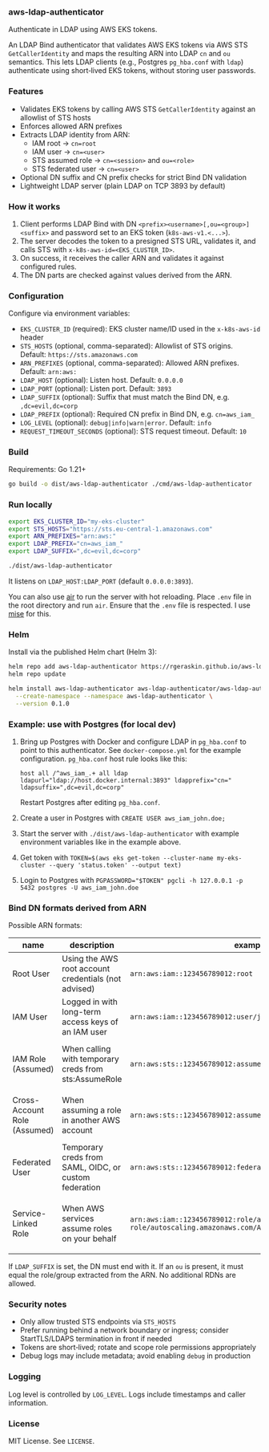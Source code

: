 ### aws-ldap-authenticator

Authenticate in LDAP using AWS EKS tokens.

An LDAP Bind authenticator that validates AWS EKS tokens via AWS STS `GetCallerIdentity` and maps the resulting ARN into LDAP `cn` and `ou` semantics. This lets LDAP clients (e.g., Postgres `pg_hba.conf` with `ldap`) authenticate using short‑lived EKS tokens, without storing user passwords.

### Features
- Validates EKS tokens by calling AWS STS `GetCallerIdentity` against an allowlist of STS hosts
- Enforces allowed ARN prefixes
- Extracts LDAP identity from ARN:
  - IAM root → `cn=root`
  - IAM user → `cn=<user>`
  - STS assumed role → `cn=<session>` and `ou=<role>`
  - STS federated user → `cn=<user>`
- Optional DN suffix and CN prefix checks for strict Bind DN validation
- Lightweight LDAP server (plain LDAP on TCP 3893 by default)

### How it works
1. Client performs LDAP Bind with DN `<prefix><username>[,ou=<group>]<suffix>` and password set to an EKS token (`k8s-aws-v1.<...>`).
2. The server decodes the token to a presigned STS URL, validates it, and calls STS with `x-k8s-aws-id=<EKS_CLUSTER_ID>`.
3. On success, it receives the caller ARN and validates it against configured rules.
4. The DN parts are checked against values derived from the ARN.

### Configuration
Configure via environment variables:

- `EKS_CLUSTER_ID` (required): EKS cluster name/ID used in the `x-k8s-aws-id` header
- `STS_HOSTS` (optional, comma-separated): Allowlist of STS origins. Default: `https://sts.amazonaws.com`
- `ARN_PREFIXES` (optional, comma-separated): Allowed ARN prefixes. Default: `arn:aws:`
- `LDAP_HOST` (optional): Listen host. Default: `0.0.0.0`
- `LDAP_PORT` (optional): Listen port. Default: `3893`
- `LDAP_SUFFIX` (optional): Suffix that must match the Bind DN, e.g. `,dc=evil,dc=corp`
- `LDAP_PREFIX` (optional): Required CN prefix in Bind DN, e.g. `cn=aws_iam_`
- `LOG_LEVEL` (optional): `debug|info|warn|error`. Default: `info`
- `REQUEST_TIMEOUT_SECONDS` (optional): STS request timeout. Default: `10`

### Build

Requirements: Go 1.21+

```bash
go build -o dist/aws-ldap-authenticator ./cmd/aws-ldap-authenticator
```

### Run locally

```bash
export EKS_CLUSTER_ID="my-eks-cluster"
export STS_HOSTS="https://sts.eu-central-1.amazonaws.com"
export ARN_PREFIXES="arn:aws:"
export LDAP_PREFIX="cn=aws_iam_"
export LDAP_SUFFIX=",dc=evil,dc=corp"

./dist/aws-ldap-authenticator
```

It listens on `LDAP_HOST:LDAP_PORT` (default `0.0.0.0:3893`).

You can also use [air](https://github.com/air-verse/air) to run the server with hot reloading. Place `.env` file in the root directory and run `air`. Ensure that the `.env` file is respected. I use [mise](https://github.com/jdx/mise) for this.

### Helm

Install via the published Helm chart (Helm 3):

```bash
helm repo add aws-ldap-authenticator https://rgeraskin.github.io/aws-ldap-authenticator/
helm repo update

helm install aws-ldap-authenticator aws-ldap-authenticator/aws-ldap-authenticator \
  --create-namespace --namespace aws-ldap-authenticator \
  --version 0.1.0
```

### Example: use with Postgres (for local dev)

1. Bring up Postgres with Docker and configure LDAP in `pg_hba.conf` to point to this authenticator. See `docker-compose.yml` for the example configuration. `pg_hba.conf` host rule looks like this:

   ```
   host all /^aws_iam_.+ all ldap ldapurl="ldap://host.docker.internal:3893" ldapprefix="cn=" ldapsuffix=",dc=evil,dc=corp"
   ```

   Restart Postgres after editing `pg_hba.conf`.

1. Create a user in Postgres with `CREATE USER aws_iam_john.doe;`
1. Start the server with `./dist/aws-ldap-authenticator` with example environment variables like in the example above.
1. Get token with `TOKEN=$(aws eks get-token --cluster-name my-eks-cluster --query 'status.token' --output text)`
1. Login to Postgres with `PGPASSWORD="$TOKEN" pgcli -h 127.0.0.1 -p 5432 postgres -U aws_iam_john.doe`

### Bind DN formats derived from ARN

Possible ARN formats:

| name                         | description                                           | example                                                                                                  | format                                                                      | cn                             | ou                           |
|------------------------------|-------------------------------------------------------|----------------------------------------------------------------------------------------------------------|-----------------------------------------------------------------------------|--------------------------------|------------------------------|
| Root User                    | Using the AWS root account credentials (not advised)  | `arn:aws:iam::123456789012:root`                                                                         | `arn:aws:iam::<account-id>:root`                                            | `root`                         | (empty)                      |
| IAM User                     | Logged in with long-term access keys of an IAM user   | `arn:aws:iam::123456789012:user/jane.doe`                                                                | `arn:aws:iam::<account-id>:user/<user-name>`                                | `jane.doe`                     | (empty)                      |
| IAM Role (Assumed)           | When calling with temporary creds from sts:AssumeRole | `arn:aws:sts::123456789012:assumed-role/AdminRole/Alice`                                                 | `arn:aws:sts::<account-id>:assumed-role/<role-name>/<session-name>`         | `Alice`                        | `AdminRole`                  |
| Cross-Account Role (Assumed) | When assuming a role in another AWS account           | `arn:aws:sts::123456789012:assumed-role/AdminRole/Alice`                                                 | `arn:aws:sts::<account-id>:assumed-role/<role-name>/<session-name>`         | `Alice`                        | `AdminRole`                  |
| Federated User               | Temporary creds from SAML, OIDC, or custom federation | `arn:aws:sts::123456789012:federated-user/GoogleOIDC:jane`                                               | `arn:aws:sts::<account-id>:federated-user/<user-name>`                      | `jane`                         | (empty)                      |
| Service-Linked Role          | When AWS services assume roles on your behalf         | `arn:aws:iam::123456789012:role/aws-service-role/autoscaling.amazonaws.com/AWSServiceRoleForAutoScaling` | `arn:aws:iam::<account-id>:role/aws-service-role/<service-name><role-name>` | `AWSServiceRoleForAutoScaling` | `autoscaling.amazonaws.com/` |

If `LDAP_SUFFIX` is set, the DN must end with it. If an `ou` is present, it must equal the role/group extracted from the ARN. No additional RDNs are allowed.

### Security notes
- Only allow trusted STS endpoints via `STS_HOSTS`
- Prefer running behind a network boundary or ingress; consider StartTLS/LDAPS termination in front if needed
- Tokens are short‑lived; rotate and scope role permissions appropriately
- Debug logs may include metadata; avoid enabling `debug` in production

### Logging
Log level is controlled by `LOG_LEVEL`. Logs include timestamps and caller information.

### License

MIT License. See `LICENSE`.
